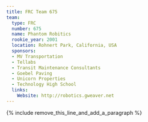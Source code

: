 ```yaml
---
title: FRC Team 675
team:
  type: FRC
  number: 675
  name: Phantom Robitics
  rookie_year: 2001
  location: Rohnert Park, California, USA
  sponsors:
  - MV Transportation
  - Tellabs
  - Transit Maintenance Consultants
  - Goebel Paving
  - Unicorn Properties
  - Technology High School
  links:
    Website: http://robotics.gweaver.net
---
```


{% include remove_this_line_and_add_a_paragraph %}